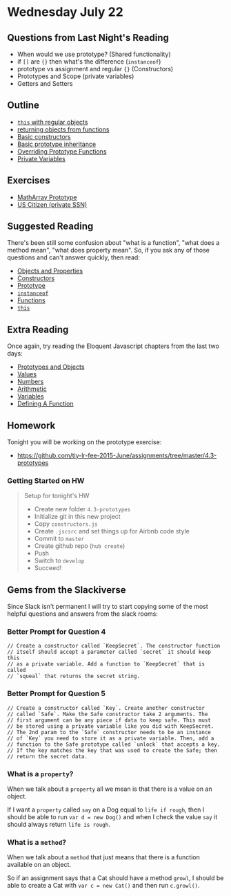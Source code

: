# Wednesday July 22


## Questions from Last Night's Reading

* When would we use prototype? (Shared functionality)
* if `[]` are `{}` then what's the difference (`instanceof`)
* prototype vs assignment and regular `{}` (Constructors)
* Prototypes and Scope (private variables)
* Getters and Setters

## Outline

* [`this` with regular objects](https://github.com/TIY-LR-FEE-2015-June/lesson-4.3/blob/327e923c6053e04d1963f5843f7a41082ed3c3b6/prototype.js)
* [returning objects from functions](https://github.com/TIY-LR-FEE-2015-June/lesson-4.3/blob/bfe493390cbeed11ede16175471e0b0a169e8f90/prototype.js)
* [Basic constructors](https://github.com/TIY-LR-FEE-2015-June/lesson-4.3/blob/7b114c5e0eace3af93295c5a25957e2505df4df0/prototype.js)
* [Basic prototype inheritance](https://github.com/TIY-LR-FEE-2015-June/lesson-4.3/blob/172fcfc96761bf36bcafbdbcdcd59cb869045905/prototype.js)
* [Overriding Prototype Functions](https://github.com/TIY-LR-FEE-2015-June/lesson-4.3/blob/2d9115f4a5db413d4ce50621fb3141cea2c2a353/prototype.js)
* [Private Variables](https://github.com/TIY-LR-FEE-2015-June/lesson-4.3/blob/cc02150c00b27b8496a252735255706601425f9e/prototype.js)

## Exercises

* [MathArray Prototype](https://raw.githubusercontent.com/TIY-LR-FEE-2015-June/lesson-4.3/master/math-array.js)
* [US Citizen (private SSN)](https://github.com/TIY-LR-FEE-2015-June/lesson-4.3/blob/master/citzen.js)

## Suggested Reading

There's been still some confusion about "what is a function", "what does a method mean", "what does property mean".
So, if you ask any of those questions and can't answer quickly, then read:

* [Objects and Properties](http://bonsaiden.github.io/JavaScript-Garden/#object.general)
* [Constructors](http://bonsaiden.github.io/JavaScript-Garden/#function.constructors)
* [Prototype](http://bonsaiden.github.io/JavaScript-Garden/#object.prototype)
* [`instanceof`](http://bonsaiden.github.io/JavaScript-Garden/#types.instanceof)
* [Functions](http://bonsaiden.github.io/JavaScript-Garden/#function.general)
* [`this`](http://bonsaiden.github.io/JavaScript-Garden/#function.this)

## Extra Reading

Once again, try reading the Eloquent Javascript chapters from the last two days:

* [Prototypes and Objects](http://eloquentjavascript.net/06_object.html)
* [Values](http://eloquentjavascript.net/01_values.html#h_sVZPaxUSy/)
* [Numbers](http://eloquentjavascript.net/01_values.html#h_flOCH3CuFg)
* [Arithmetic](http://eloquentjavascript.net/01_values.html#h_RfBT3HMnYs)
* [Variables](http://eloquentjavascript.net/02_program_structure.html#h_rAGNsfewCX)
* [Defining A Function](http://eloquentjavascript.net/03_functions.html#h_tqLFw/oazr)

## Homework

Tonight you will be working on the prototype exercise:

* https://github.com/tiy-lr-fee-2015-June/assignments/tree/master/4.3-prototypes

### Getting Started on HW

> Setup for tonight's HW
> * Create new folder `4.3-prototypes`
> * Initialize git in this new project
> * Copy `constructors.js`
> * Create `.jscsrc` and set things up for Airbnb code style
> * Commit to `master`
> * Create github repo (`hub create`)
> * Push
> * Switch to `develop`
> * Succeed!

## Gems from the Slackiverse

Since Slack isn't permanent I will try to start copying some of the most helpful questions and answers from the slack rooms:

### Better Prompt for Question 4</dt>

    // Create a constructor called `KeepSecret`. The constructor function
    // itself should accept a parameter called `secret` it should keep this
    // as a private variable. Add a function to `KeepSecret` that is called
    // `squeal` that returns the secret string.

### Better Prompt for Question 5

    // Create a constructor called `Key`. Create another constructor
    // called `Safe`. Make the Safe constructor take 2 arguments. The
    // first argument can be any piece if data to keep safe. This must
    // be stored using a private variable like you did with KeepSecret.
    // The 2nd param to the `Safe` constructor needs to be an instance
    // of `Key` you need to store it as a private variable. Then, add a
    // function to the Safe prototype called `unlock` that accepts a key. 
    // If the key matches the key that was used to create the Safe; then
    // return the secret data.

### What is a `property`?

When we talk about a `property` all we mean is that there is a value on an object.

If I want a `property` called `say` on a Dog equal to `life if rough`, then I should be able to run `var d = new Dog()` and when I check the value `say` it should always return `life is rough`.

### What is a `method`?

When we talk about a `method` that just means that there is a function available on an object.

So if an assignment says that a Cat should have a method `growl`, I should be able to create a Cat with `var c = new Cat()` and then run `c.growl()`.
